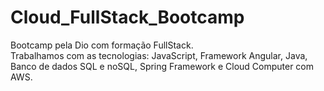 # Cloud_FullStack_Bootcamp
Bootcamp pela Dio com formação FullStack. <br/>
Trabalhamos com as tecnologias: JavaScript, Framework Angular, Java, Banco de dados SQL e noSQL, Spring Framework e Cloud Computer com AWS.
